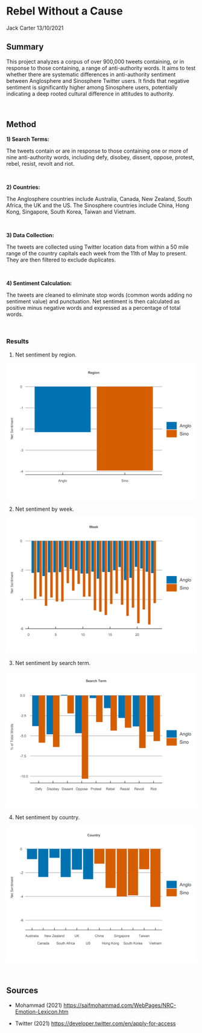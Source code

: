 Rebel Without a Cause
================
Jack Carter
13/10/2021

## **Summary**

This project analyzes a corpus of over 900,000 tweets containing, or in
response to those containing, a range of anti-authority words. It aims
to test whether there are systematic differences in anti-authority
sentiment between Anglosphere and Sinosphere Twitter users. It finds
that negative sentiment is significantly higher among Sinosphere users,
potentially indicating a deep rooted cultural difference in attitudes to
authority.

 

## **Method**

**1) Search Terms:**

The tweets contain or are in response to those containing one or more of
nine anti-authority words, including defy, disobey, dissent, oppose,
protest, rebel, resist, revolt and riot.

<br/>

**2) Countries:**

The Anglosphere countries include Australia, Canada, New Zealand, South
Africa, the UK and the US. The Sinosphere countries include China, Hong
Kong, Singapore, South Korea, Taiwan and Vietnam.

<br/>

**3) Data Collection:**

The tweets are collected using Twitter location data from within a 50
mile range of the country capitals each week from the 11th of May to
present. They are then filtered to exclude duplicates.

<br/>

**4) Sentiment Calculation:**

The tweets are cleaned to eliminate stop words (common words adding no
sentiment value) and punctuation. Net sentiment is then calculated as
positive minus negative words and expressed as a percentage of total
words.

 

### Results

1. Net sentiment by region.

![](Rebel-Without-a-Cause_files/figure-gfm/unnamed-chunk-1-1.png)<!-- -->

2. Net sentiment by week.

![](Rebel-Without-a-Cause_files/figure-gfm/unnamed-chunk-2-1.png)<!-- -->

3. Net sentiment by search term.

![](Rebel-Without-a-Cause_files/figure-gfm/unnamed-chunk-3-1.png)<!-- -->

4. Net sentiment by country.

![](Rebel-Without-a-Cause_files/figure-gfm/unnamed-chunk-4-1.png)<!-- -->

 

## **Sources**

  - Mohammad (2021)
    <https://saifmohammad.com/WebPages/NRC-Emotion-Lexicon.htm>

  - Twitter (2021) <https://developer.twitter.com/en/apply-for-access>
